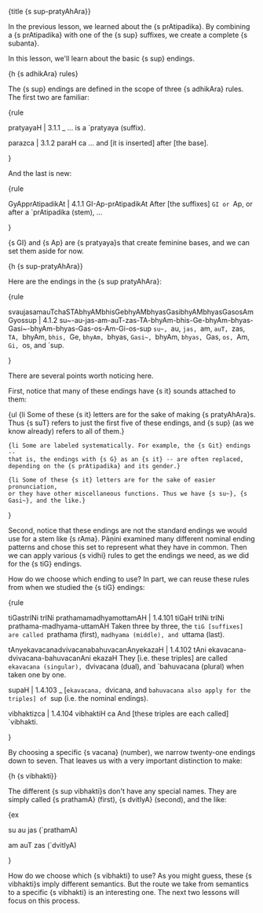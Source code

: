 {title {s sup-pratyAhAra}}

In the previous lesson, we learned about the {s prAtipadika}. By combining a {s
prAtipadika} with one of the {s sup} suffixes, we create a complete {s
subanta}.

In this lesson, we'll learn about the basic {s sup} endings.


{h {s adhikAra} rules}

The {s sup} endings are defined in the scope of three {s adhikAra} rules. The
first two are familiar:

{rule

pratyayaH | 3.1.1
_
&hellip; is a `pratyaya (suffix).

parazca | 3.1.2
paraH ca
&hellip; and [it is inserted] after [the base].

}

And the last is new:

{rule

GyApprAtipadikAt | 4.1.1
GI-Ap-prAtipadikAt
After [the suffixes] `GI or `Ap, or after a `prAtipadika (stem), &hellip;

}

{s GI} and {s Ap} are {s pratyaya}s that create feminine bases, and we can set
them aside for now.


{h {s sup-pratyAhAra}}

Here are the endings in the {s sup pratyAhAra}:

{rule

svaujasamauTchaSTAbhyAMbhisGebhyAMbhyasGasibhyAMbhyasGasosAmGyossup | 4.1.2
su~-au-jas-am-auT-zas-TA-bhyAm-bhis-Ge-bhyAm-bhyas-Gasi~-bhyAm-bhyas-Gas-os-Am-Gi-os-sup
`su~, `au, `jas, `am, `auT, `zas, `TA, `bhyAm, `bhis, `Ge, `bhyAm, `bhyas,
`Gasi~, `bhyAm, `bhyas, `Gas, `os, `Am, `Gi, `os, and `sup.

}

There are several points worth noticing here.

First, notice that many of these endings have {s it} sounds attached to
them:

{ul
    {li Some of these {s it} letters are for the sake of making {s pratyAhAra}s.
    Thus {s suT} refers to just the first five of these endings, and {s sup} (as we
    know already) refers to all of them.}

    {li Some are labeled systematically. For example, the {s Git} endings --
    that is, the endings with {s G} as an {s it} -- are often replaced,
    depending on the {s prAtipadika} and its gender.}

    {li Some of these {s it} letters are for the sake of easier pronunciation,
    or they have other miscellaneous functions. Thus we have {s su~}, {s
    Gasi~}, and the like.}
}

Second, notice that these endings are not the standard endings we would use for
a stem like {s rAma}. Pāṇini examined many different nominal ending patterns
and chose this set to represent what they have in common. Then we can apply
various {s vidhi} rules to get the endings we need, as we did for the {s tiG}
endings.

How do we choose which ending to use? In part, we can reuse these rules from
when we studied the {s tiG} endings:

{rule

tiGastrINi trINi prathamamadhyamottamAH | 1.4.101
tiGaH trINi trINi prathama-madhyama-uttamAH
Taken three by three, the `tiG [suffixes] are called `prathama (first),
`madhyama (middle), and `uttama (last).


tAnyekavacanadvivacanabahuvacanAnyekazaH | 1.4.102
tAni ekavacana-dvivacana-bahuvacanAni ekazaH
They [i.e. these triples] are called `ekavacana (singular), `dvivacana (dual),
and `bahuvacana (plural) when taken one by one.

supaH | 1.4.103
_
[`ekavacana, `dvicana, and `bahuvacana also apply for the triples] of `sup
(i.e. the nominal endings).

vibhaktizca | 1.4.104
vibhaktiH ca
And [these triples are each called] `vibhakti.

}

By choosing a specific {s vacana} (number), we narrow twenty-one endings down
to seven. That leaves us with a very important distinction to make:


{h {s vibhakti}}

The different {s sup vibhakti}s don't have any special names. They are simply
called {s prathamA} (first), {s dvitIyA} (second), and the like:

{ex

su au jas
(`prathamA)

am auT zas
(`dvitIyA)


}

How do we choose which {s vibhakti} to use? As you might guess, these {s
vibhakti}s imply different semantics. But the route we take from semantics to
a specific {s vibhakti} is an interesting one. The next two lessons will focus
on this process.
